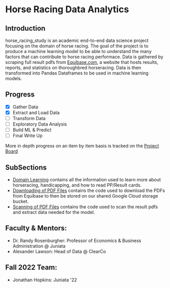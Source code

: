 # Horse Racing Data Analytics

## Introduction
horse_racing_study is an academic end-to-end data science project focusing on the domain of horse racing. The goal of the project is to produce a machine learning model to be able to understand the many factors that can contribute to horse racing performace. Data is gathered by scraping full result pdfs from [Equibase.com](https://www.equibase.com/), a website that hosts results, reports, and statistics on thoroughbred horseracing. Data is then transformed into Pandas Dataframes to be used in machine learning models. 

## Progress
  - [X] Gather Data
  - [X] Extract and Load Data
  - [ ] Transform Data
  - [ ] Exploratory Data Analysis
  - [ ] Build ML & Predict
  - [ ] Final Write Up 
  
 More in depth progress on an item by item basis is tracked on the [Project Board](https://github.com/users/Jonhops1595/projects/2/views/1)
 

## SubSections
  - [Domain Learning](Horse_Racing_Domain_Learning/README_Domain.md) contains all the information used to learn more about horseracing, handicapping, and how to read PP/Result cards. 
  - [Downloading of PDF Files](PDFDownloader/README_Downloader.md) contains the code used to download the PDFs from Equibase to then be stored on our shared Google Cloud storage bucket.
  - [Scanning of PDF Files](PDFScanner/README_Scanner.md) contains the code used to scan the result pdfs and extract data needed for the model.



## Faculty & Mentors:
  - Dr. Randy Rosenburgher: Professor of Economics & Business Administration @ Juniata
  - Alexander Lawson: Head of Data @ ClearCo 


## Fall 2022 Team:
  - Jonathan Hopkins: Juniata '22


